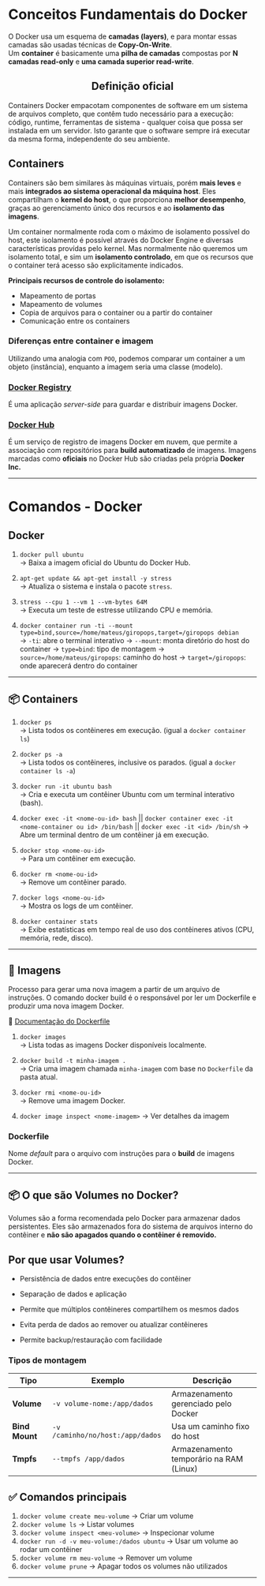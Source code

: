 # Conceitos Fundamentais do Docker

O Docker usa um esquema de **camadas (layers)**, e para montar essas camadas são usadas técnicas de **Copy-On-Write**.  
Um **container** é basicamente uma **pilha de camadas** compostas por **N camadas read-only** e **uma camada superior read-write**.

<h2 style="text-align:center";>Definição oficial</h2>

Containers Docker empacotam componentes de software em um sistema de arquivos completo, que contêm tudo necessário para a execução: código, runtime, ferramentas de sistema - qualquer coisa que possa ser instalada em um servidor. Isto garante que o software sempre irá executar da mesma forma, independente do seu ambiente.

## Containers

Containers são bem similares às máquinas virtuais, porém **mais leves** e mais **integrados ao sistema operacional da máquina host**. Eles compartilham o **kernel do host**, o que proporciona **melhor desempenho**, graças ao gerenciamento único dos recursos e ao **isolamento das imagens**.

 Um container normalmente roda com o máximo de isolamento possível do host, este isolamento é possível através do Docker Engine e diversas características provídas pelo kernel.
 Mas normalmente não queremos um isolamento total, e sim um **isolamento controlado**, em que os recursos que o container terá acesso são explicitamente indicados.
 
**Principais recursos de controle do isolamento:**

   - Mapeamento de portas
   - Mapeamento de volumes
   - Copia de arquivos para o container ou a partir do container
   - Comunicação entre os containers


### Diferenças entre container e imagem

Utilizando uma analogia com `POO`, podemos comparar um container a um objeto (instância), enquanto a imagem seria uma classe (modelo).


### [Docker Registry](https://docs.docker.com/registry/)

É uma aplicação *server-side* para guardar e distribuir imagens Docker.

### [Docker Hub](https://hub.docker.com/)

É um serviço de registro de imagens Docker em nuvem, que permite a associação com repositórios para **build automatizado** de imagens. Imagens marcadas como **oficiais** no Docker Hub são criadas pela própria **Docker Inc.**


---

<h1 style="text-aling:center";> Comandos - Docker</h1>

## Docker

1. `docker pull ubuntu`  
   → Baixa a imagem oficial do Ubuntu do Docker Hub.

2. `apt-get update && apt-get install -y stress`  
   → Atualiza o sistema e instala o pacote `stress`.

3. `stress --cpu 1 --vm 1 --vm-bytes 64M`  
   → Executa um teste de estresse utilizando CPU e memória.

4. `docker container run -ti --mount type=bind,source=/home/mateus/giropops,target=/giropops debian`\
   → `-ti`: abre o terminal interativo
   → `--mount`: monta diretório do host do container
      → `type=bind`: tipo de montagem
      → `source=/home/mateus/giropops`: caminho do host
      → `target=/giropops`: onde aparecerá dentro do container

---

## 📦 Containers

1. `docker ps`  
   → Lista todos os contêineres em execução. (igual a `docker container ls`)

2. `docker ps -a`  
   → Lista todos os contêineres, inclusive os parados. (igual a `docker container ls -a`)

3. `docker run -it ubuntu bash`  
   → Cria e executa um contêiner Ubuntu com um terminal interativo (bash).

4. `docker exec -it <nome-ou-id> bash`  || `docker container exec -it <nome-container ou id> /bin/bash` || `docker exec -it <id> /bin/sh`
   → Abre um terminal dentro de um contêiner já em execução.

5. `docker stop <nome-ou-id>`  
   → Para um contêiner em execução.

6. `docker rm <nome-ou-id>`  
   → Remove um contêiner parado.

7. `docker logs <nome-ou-id>`  
   → Mostra os logs de um contêiner.

8. `docker container stats`  
   → Exibe estatísticas em tempo real de uso dos contêineres ativos (CPU, memória, rede, disco).

---

## 📁 Imagens

Processo para gerar uma nova imagem a partir de um arquivo de instruções. O comando docker build é o responsável por ler um Dockerfile e produzir uma nova imagem Docker.


📄 [Documentação do Dockerfile](https://docs.docker.com/engine/reference/builder)

1. `docker images`  
   → Lista todas as imagens Docker disponíveis localmente.

2. `docker build -t minha-imagem .`  
   → Cria uma imagem chamada `minha-imagem` com base no `Dockerfile` da pasta atual.

3. `docker rmi <nome-ou-id>`  
   → Remove uma imagem Docker.

4. `docker image inspect <nome-imagem>`
   → Ver detalhes da imagem

### Dockerfile

Nome *default* para o arquivo com instruções para o **build** de imagens Docker.

---

## 📦 O que são Volumes no Docker?

Volumes são a forma recomendada pelo Docker para armazenar dados persistentes. Eles são armazenados fora do sistema de arquivos interno do contêiner e **não são apagados quando o contêiner é removido.**

## Por que usar Volumes?

- Persistência de dados entre execuções do contêiner

- Separação de dados e aplicação

- Permite que múltiplos contêineres compartilhem os mesmos dados

- Evita perda de dados ao remover ou atualizar contêineres

- Permite backup/restauração com facilidade

### Tipos de montagem

| Tipo           | Exemplo                          | Descrição                               |
| -------------- | -------------------------------- | --------------------------------------- |
| **Volume**     | `-v volume-nome:/app/dados`      | Armazenamento gerenciado pelo Docker    |
| **Bind Mount** | `-v /caminho/no/host:/app/dados` | Usa um caminho fixo do host             |
| **Tmpfs**      | `--tmpfs /app/dados`             | Armazenamento temporário na RAM (Linux) |

## ✅ Comandos principais

1. `docker volume create meu-volume`
   → Criar um volume
2. `docker volume ls`
   → Listar volumes
3. `docker volume inspect <meu-volume>`
   → Inspecionar volume
4. `docker run -d -v meu-volume:/dados ubuntu`
   → Usar um volume ao rodar um contêiner
5. `docker volume rm meu-volume`
   → Remover um volume
6. `docker volume prune`
   → Apagar todos os volumes não utilizados
---
